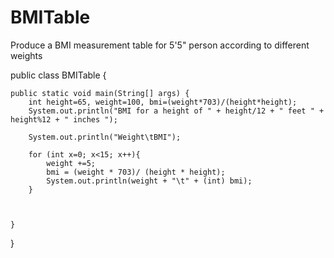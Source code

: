# BMITable
Produce a BMI measurement table for 5'5" person according to different weights

public class BMITable {

	public static void main(String[] args) {
		int height=65, weight=100, bmi=(weight*703)/(height*height);	
		System.out.println("BMI for a height of " + height/12 + " feet " + height%12 + " inches ");
	
		System.out.println("Weight\tBMI");
		
		for (int x=0; x<15; x++){
			weight +=5;
			bmi = (weight * 703)/ (height * height);
			System.out.println(weight + "\t" + (int) bmi);
		}
		


	}

}
